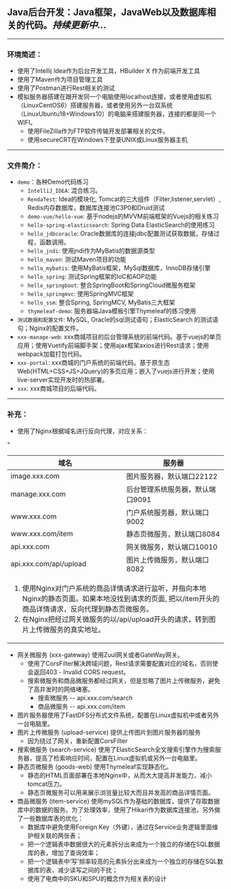 ## Java后台开发：Java框架，JavaWeb以及数据库相关的代码。*持续更新中...*
***
### 环境简述：
- 使用了Intellij Idea作为后台开发工具，HBuilder X 作为前端开发工具
- 使用了Maven作为项目管理工具
- 使用了Postman进行Rest相关的测试
- 模拟服务器搭建在跟开发同一个电脑使用localhost连接，或者使用虚拟机（LinuxCentOS6）搭建服务器，或者使用另外一台双系统（LinuxUbuntu18+Windows10）的电脑来搭建服务器，连接的都是同一个WIFI。
    - 使用FileZilla作为FTP软件传输开发部署相关的文件。
    - 使用secureCRT在Windows下登录UNIX或Linux服务器主机
***
### 文件简介：
+ `demo`：各种Demo代码练习
    + `IntelliJ_IDEA`: 混合练习。
    + `RendaTest`: Idea的模块化, Tomcat的三大组件（Filter,listener,servlet）, Redis内存数据库，数据库连接池C3P0和Druid测试
    + `demo-vue/hello-vue`: 基于nodejs的MVVM前端框架的Vuejs的相关练习
    + `hello-spring-elasticsearch`: Spring Data ElasticSearch的使用练习
    + `hello_jdbcoracle`: Oracle数据库的连接jdbc配置测试获取数据，存储过程，函数调用。
    + `hello_jndi`: 使用jndi作为MyBatis的数据源类型
    + `hello_maven`: 测试Maven项目的功能
    + `hello_mybatis`: 使用MyBatis框架，MySql数据库，InnoDB存储引擎
    + `hello_spring`: 测试Spring框架的IoC和AOP功能
    + `hello_springboot`: 整合SpringBoot和SpringCloud微服务框架
    + `hello_springmvc`: 使用SpringMVC框架
    + `hello_ssm`: 整合Spring, SpringMCV, MyBatis三大框架
    + `thymeleaf-demo`: 服务器端Java模板引擎Thymeleaf的练习使用
+ `测试数据和配置文件`: MySQL, Oracle的sql测试语句；ElasticSearch 的测试语句；Nginx的配置文件。
+ `xxx-manage-web`: xxx商城项目的后台管理系统的前端代码。基于vuejs的单页应用；使用Vuetify前端脚手架；使用ajax框架axios进行Rest请求；使用webpack加载打包代码。
+ `xxx-portal`: xxx商城的门户系统的前端代码。基于原生态Web(HTML+CSS+JS+JQuery)的多页应用；嵌入了vuejs进行开发；使用live-server实现开发时的热部署。
+ `xxx`: xxx商城项目的后端代码。
***
### 补充：
- 使用了Nginx根据域名进行反向代理，对应关系：
<table cellspacing="0">
    <thead>
        <tr>
            <th>域名</th>
            <th>服务器</th>
        </tr>
    </thead>
    <tbody>
        <tr align="left">
            <td>image.xxx.com</td>
            <td>图片服务器，默认端口22122</td>
        </tr>
        <tr align="left">
            <td>manage.xxx.com</td>
            <td>后台管理系统服务器，默认端口9091</td>
        </tr>
        <tr align="left">
            <td>www.xxx.com</td>
            <td>门户系统服务器，默认端口9002</td>
        </tr>"
        <tr align="left">
            <td>www.xxx.com/item</td>
            <td>静态页微服务，默认端口8084</td>
        </tr>
        <tr align="left">
            <td>api.xxx.com</td>
            <td>网关微服务，默认端口10010</td>
        </tr>
        <tr align="left">
            <td>api.xxx.com/api/upload</td>
            <td>图片上传微服务，默认端口8082</td>
        </tr>
        <tr>
            <td colspan="2">
                <ol>
                    <li>使用Nginx对门户系统的商品详情请求进行监听，并指向本地Nginx的静态页面。如果本地没找到请求的页面, 把以/item开头的商品详情请求，反向代理到静态页微服务。</li>
                    <li>在Nginx把经过网关微服务的以/api/upload开头的请求，转到图片上传微服务的真实地址。</li>
                </ol>
            </td>
        </tr>
    </tbody>
</table>

- 网关微服务 (xxx-gateway) 使用Zuul网关或者GateWay网关。
    + 使用了CorsFilter解决跨域问题，Rest请求需要配置对应的域名，否则使会返回403 - Invalid CORS request。
    + 搜索微服务和商品微服务都经过网关，但是忽略了图片上传微服务，避免了高并发时的网络堵塞。
        + 搜索微服务 -- api.xxx.com/search
        + 商品微服务 -- api.xxx.com/item
- 图片服务器使用了FastDFS分布式文件系统，配置在Linux虚拟机中或者另外一台电脑里。
- 图片上传微服务 (upload-service) 提供上传图片到图片服务器的服务
    + 因为绕过了网关，重新配置CorsFilter
- 搜索微服务 (search-service) 使用了ElasticSearch全文搜索引擎作为搜索服务器，提高了检索响应时间，配置在Linux虚拟机或另外一台电脑里。
- 静态页微服务 (goods-web) 使用Thymeleaf实现静态化。
    + 静态的HTML页面部署在本地Nginx中，从而大大提高并发能力，减小tomcat压力。
    + 静态页微服务可以用来展示浏览量比较大而且并发高的商品详情页面。
- 商品微服务 (item-service) 使用mySQL作为基础的数据库，提供了存取数据库中的数据的服务。为了处理效率，使用了Hikari作为数据库连接池，另外做了一些数据库表的优化：
    + 数据库中避免使用Foreign Key（外键），通过在Service业务逻辑里面维护相关联的两张表；
    + 把一个逻辑表中数据很大的元素拆分出来成为一个独立的存储在SQL数据库的表，增加了查询效率；
    + 把一个逻辑表中‘写’频率较高的元素拆分出来成为一个独立的存储在SQL数据库的表，减少读写之间的干扰；
    + 使用了电商中的SKU和SPU的概念作为相关表的设计


